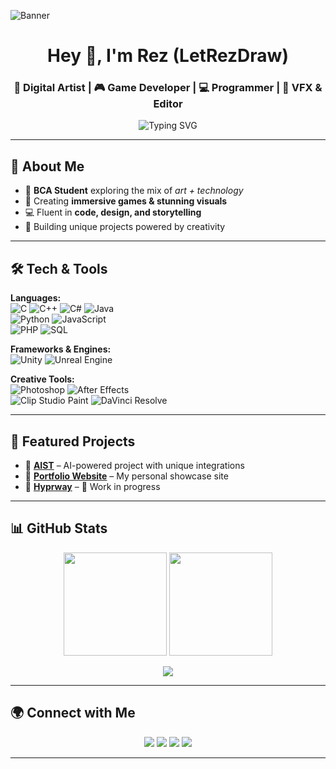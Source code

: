 ![Banner](https://cdna.artstation.com/p/assets/images/images/083/301/330/large/rezoxx-img-20241230-010636.jpg?1735501037)

<h1 align="center">Hey 👋, I'm Rez (LetRezDraw)</h1>
<h3 align="center">🎨 Digital Artist | 🎮 Game Developer | 💻 Programmer | 🎥 VFX & Editor</h3>

<p align="center">
  <img src="https://readme-typing-svg.herokuapp.com?font=Fira+Code&pause=2000&color=FF0026&width=500&lines=I+mix+Art+%2B+Code+to+create+Magic;Digital+Artist+%7C+Game+Developer;Programmer+%7C+Video+Editor+%7C+VFX;Always+Learning+%26+Building+🚀" alt="Typing SVG" />
</p>

---

## 💫 About Me  
- 🌱 **BCA Student** exploring the mix of *art + technology*  
- 🎨 Creating **immersive games & stunning visuals**  
- 💻 Fluent in **code, design, and storytelling**  
- 🚀 Building unique projects powered by creativity  

---

## 🛠️ Tech & Tools  

**Languages:**  
![C](https://img.shields.io/badge/-C-00599C?logo=c&logoColor=white) 
![C++](https://img.shields.io/badge/-C++-00599C?logo=cplusplus&logoColor=white) 
![C#](https://img.shields.io/badge/-C%23-239120?logo=csharp&logoColor=white) 
![Java](https://img.shields.io/badge/-Java-007396?logo=java&logoColor=white)  
![Python](https://img.shields.io/badge/-Python-3776AB?logo=python&logoColor=white) 
![JavaScript](https://img.shields.io/badge/-JavaScript-F7DF1E?logo=javascript&logoColor=black)  
![PHP](https://img.shields.io/badge/-PHP-777BB4?logo=php&logoColor=white) 
![SQL](https://img.shields.io/badge/-SQL-336791?logo=postgresql&logoColor=white)

**Frameworks & Engines:**  
![Unity](https://img.shields.io/badge/-Unity-000000?logo=unity&logoColor=white) 
![Unreal Engine](https://img.shields.io/badge/-Unreal-313131?logo=unrealengine&logoColor=white)  

**Creative Tools:**  
![Photoshop](https://img.shields.io/badge/-Photoshop-31A8FF?logo=adobephotoshop&logoColor=white) 
![After Effects](https://img.shields.io/badge/-After%20Effects-9999FF?logo=adobeaftereffects&logoColor=white)  
![Clip Studio Paint](https://img.shields.io/badge/-Clip%20Studio%20Paint-333333?logo=clipstudiopaint&logoColor=white) 
![DaVinci Resolve](https://img.shields.io/badge/-DaVinci%20Resolve-233A5C?logo=davinciresolve&logoColor=white)  

---

## 📌 Featured Projects  

- 🔹 [**AIST**](https://github.com/letrezdraw/AIST) – AI-powered project with unique integrations  
- 🔹 [**Portfolio Website**](https://github.com/letrezdraw/portfolio) – My personal showcase site  
- 🔹 [**Hyprway**](https://github.com/letrezdraw/Hyprway) – 🚧 Work in progress  

---

## 📊 GitHub Stats  

<p align="center">
  <img src="https://github-readme-stats.vercel.app/api?username=letrezdraw&show_icons=true&theme=radical&title_color=ff0026&icon_color=ff0026&hide_border=true" height="165"/>
  <img src="https://github-readme-stats.vercel.app/api/top-langs/?username=letrezdraw&layout=compact&theme=radical&title_color=ff0026&hide_border=true" height="165"/>
</p>

<p align="center">
  <img src="https://github-readme-streak-stats.herokuapp.com/?user=letrezdraw&theme=radical&ring=ff0026&fire=ff0026&hide_border=true" />
</p>

---

## 🌍 Connect with Me  

<p align="center">
  <a href="https://www.instagram.com/letrezdraw"><img src="https://img.shields.io/badge/Instagram-ff0026?style=for-the-badge&logo=instagram&logoColor=white"/></a>
  <a href="https://www.artstation.com/letrezdraw"><img src="https://img.shields.io/badge/ArtStation-13AFF0?style=for-the-badge&logo=artstation&logoColor=white"/></a>
  <a href="https://www.youtube.com/letrezdraw"><img src="https://img.shields.io/badge/YouTube-FF0000?style=for-the-badge&logo=youtube&logoColor=white"/></a>
  <a href="https://www.x.com/letrezdraw"><img src="https://img.shields.io/badge/X-3c00bd?style=for-the-badge&logo=X&logoColor=white"/></a>
</p>

---



